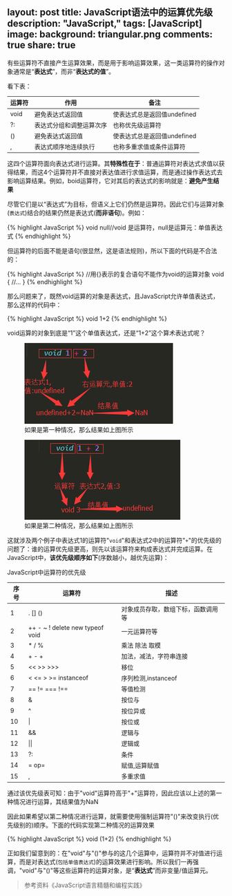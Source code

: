 layout: post
title: JavaScript语法中的运算优先级
description: "JavaScript,"
tags: [JavaScript]
image:
  background: triangular.png
comments: true
share: true
---

有些运算符不直接产生运算效果，而是用于影响运算效果，这一类运算符的操作对象通常是“**表达式**”，而非“**表达式的值**”。

看下表：

|运算符|作用|备注|
|---------------|---------------|---------------|
|void|避免表达式返回值|使表达式总是返回值undefined|
|?:|表达式分组和调整运算次序|也称优先级运算符|
|()|避免表达式返回值|使表达式总是返回值undefined|
|,|表达式顺序地连续执行|也称多重求值或条件运算符|


这四个运算符面向表达式进行运算。其**特殊性在于**：普通运算符对表达式求值以获得结果，而这4个运算符并不直接对表达值进行求值运算，而是通过操作表达式去影响运算结果。例如，boid运算符，它对其后的表达式的影响就是：**避免产生结果**

尽管它们是以“表达式”为目标，但语义上它们仍然是运算符。因此它们与运算对象(`表达式`)结合的结果仍然是表达式(**而非语句**)。例如：

{% highlight JavaScript %}
void null//void 是运算符，null是运算元：单值表达式
{% endhighlight %}

但运算符的后面不能是语句(很显然，这是语法规则)，所以下面的代码是不合法的：

{% highlight JavaScript %}
//用{}表示的复合语句不能作为void的运算对象
void {
	//...
}
{% endhighlight %}

<!--more-->

那么问题来了，既然void运算的对象是表达式，且JavaScript允许单值表达式，那么这样的代码中：

{% highlight JavaScript %}
void 1+2
{% endhighlight %}

void运算的对象到底是“1”这个单值表达式，还是“1+2”这个算术表达式呢？

<figure>
    <a href="/images/article/2014-12-26/1.png">
        <img src="/images/article/2014-12-26/1.png" alt="code" />
    </a>
    <figcaption>如果是第一种情况，那么结果如上图所示</figcaption>
</figure>

<figure>
    <a href="/images/article/2014-12-26/2.png">
        <img src="/images/article/2014-12-26/2.png" alt="code" />
    </a>
    <figcaption>如果是第二种情况，那么结果如上图所示</figcaption>
</figure>

这就涉及两个例子中表达式1的运算符"`void`"和表达式2中的运算符"`+`"的优先级的问题了：谁的运算优先级更高，则先以该运算符来构成表达式并完成运算。在JavaScript中，**该优先级顺序如下**(序数越小，越优先运算)：

JavaScript中运算符的优先级

|序号|运算符     |     描述 |
| --- | --- | --- |
|1|   . [] ()  |   对象成员存取，数组下标，函数调用等   |
|2|  ++ - ~ ! delete new typeof void   |  一元运算符等    |
|3|   * / %  |   乘法 除法 取模   |
|4|    + - + |   加法，减法，字符串连接   |
|5|  << >> >>>   |  移位    |
|6|    < <= > >= instanceof |  序列检测,instanceof    |
|   7   |   == != === !==    |  等值检测     |
|   8   |     &  |   按位与    |
|     9 |    ^   |   按位异或    |
|   10   |   \|    |    按位或   |
|   11   |    &&   |    逻辑与   |
|   12   |    \|\|   |    逻辑或   |
|   13   |    ?:   |    条件   |
|   14   |    = op=   |   赋值,运算赋值    |
|   15   |   ,    |    多重求值   |


通过该优先级表可知：由于"void"运算符高于"+"运算符，因此应该以上述的第一种情况进行运算，其结果值为NaN

因此如果希望以第二种情况进行运算，就需要使用强制运算符"()"来改变执行(优先级别的)顺序。下面的代码实现第二种情况的运算效果

{% highlight JavaScript %}
void (1+2)
{% endhighlight %}

正如我们留意到的：在"void"与"()"参与的这几个运算中，运算符并不对值进行运算，而是对表达式(`包括单值表达式`)的运算效果进行影响。所以我们一再强调，"void"与"()"等这些运算符的运算对象，是“**表达式**”而非变量/值运算元。

>参考资料《JavaScript语言精髓和编程实践》


